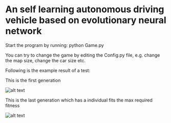 
# An self learning autonomous driving vehicle based on evolutionary neural network

Start the program by running: python Game.py

You can try to change the game by editing the Config.py file, e.g. change the map size, change the car size etc.

Following is the example result of a test:

This is the first generation

![alt text](./showcase/1.gif?raw=true "First Generation")

This is the last generation which has a individual fits the max required fitness

![alt text](./showcase/9.gif?raw=true "Last Generation")

